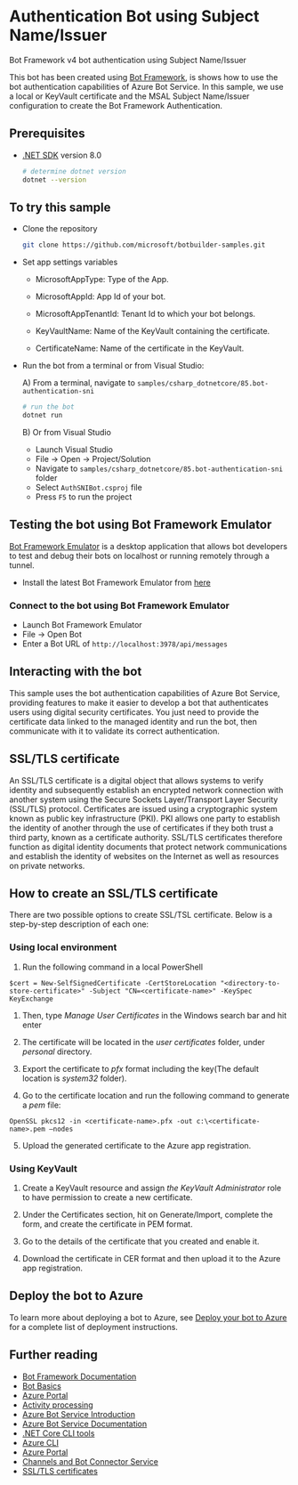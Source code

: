 ﻿# Authentication Bot using Subject Name/Issuer

Bot Framework v4 bot authentication using Subject Name/Issuer

This bot has been created using [Bot Framework](https://dev.botframework.com/), is shows how to use the bot authentication capabilities of Azure Bot Service. In this sample, we use a local or KeyVault certificate and the MSAL Subject Name/Issuer configuration to create the Bot Framework Authentication.

## Prerequisites

- [.NET SDK](https://dotnet.microsoft.com/download) version 8.0

  ```bash
  # determine dotnet version
  dotnet --version
  ```

## To try this sample

- Clone the repository

    ```bash
    git clone https://github.com/microsoft/botbuilder-samples.git
    ```

- Set app settings variables

  - MicrosoftAppType: Type of the App.

  - MicrosoftAppId: App Id of your bot.

  - MicrosoftAppTenantId: Tenant Id to which your bot belongs.

  - KeyVaultName: Name of the KeyVault containing the certificate.

  - CertificateName: Name of the certificate in the KeyVault.


- Run the bot from a terminal or from Visual Studio:

  A) From a terminal, navigate to `samples/csharp_dotnetcore/85.bot-authentication-sni`

  ```bash
  # run the bot
  dotnet run
  ```

  B) Or from Visual Studio

  - Launch Visual Studio
  - File -> Open -> Project/Solution
  - Navigate to `samples/csharp_dotnetcore/85.bot-authentication-sni` folder
  - Select `AuthSNIBot.csproj` file
  - Press `F5` to run the project

## Testing the bot using Bot Framework Emulator

[Bot Framework Emulator](https://github.com/microsoft/botframework-emulator) is a desktop application that allows bot developers to test and debug their bots on localhost or running remotely through a tunnel.

- Install the latest Bot Framework Emulator from [here](https://github.com/Microsoft/BotFramework-Emulator/releases)

### Connect to the bot using Bot Framework Emulator

- Launch Bot Framework Emulator
- File -> Open Bot
- Enter a Bot URL of `http://localhost:3978/api/messages`

## Interacting with the bot

This sample uses the bot authentication capabilities of Azure Bot Service, providing features to make it easier to develop a bot that authenticates users using digital security certificates. You just need to provide the certificate data linked to the managed identity and run the bot, then communicate with it to validate its correct authentication.

## SSL/TLS certificate

An SSL/TLS certificate is a digital object that allows systems to verify identity and subsequently establish an encrypted network connection with another system using the Secure Sockets Layer/Transport Layer Security (SSL/TLS) protocol. Certificates are issued using a cryptographic system known as public key infrastructure (PKI). PKI allows one party to establish the identity of another through the use of certificates if they both trust a third party, known as a certificate authority. SSL/TLS certificates therefore function as digital identity documents that protect network communications and establish the identity of websites on the Internet as well as resources on private networks.

## How to create an SSL/TLS certificate

There are two possible options to create SSL/TSL certificate. Below is a step-by-step description of each one:

### Using local environment

1. Run the following command in a local PowerShell

```
$cert = New-SelfSignedCertificate -CertStoreLocation "<directory-to-store-certificate>" -Subject "CN=<certificate-name>" -KeySpec KeyExchange
```

1. Then, type _Manage User Certificates_ in the Windows search bar and hit enter

2. The certificate will be located in the _user certificates_ folder, under _personal_ directory.

3. Export the certificate to _pfx_ format including the key(The default location is _system32_ folder).

4. Go to the certificate location and run the following command to generate a _pem_ file:

```
OpenSSL pkcs12 -in <certificate-name>.pfx -out c:\<certificate-name>.pem –nodes
```

5. Upload the generated certificate to the Azure app registration.

### Using KeyVault

1. Create a KeyVault resource and assign _the KeyVault Administrator_ role to have permission to create a new certificate.

2. Under the Certificates section, hit on Generate/Import, complete the form, and create the certificate in PEM format.

3. Go to the details of the certificate that you created and enable it.

4. Download the certificate in CER format and then upload it to the Azure app registration.

## Deploy the bot to Azure

To learn more about deploying a bot to Azure, see [Deploy your bot to Azure](https://aka.ms/azuredeployment) for a complete list of deployment instructions.

## Further reading

- [Bot Framework Documentation](https://docs.botframework.com)
- [Bot Basics](https://docs.microsoft.com/azure/bot-service/bot-builder-basics?view=azure-bot-service-4.0)
- [Azure Portal](https://portal.azure.com)
- [Activity processing](https://docs.microsoft.com/en-us/azure/bot-service/bot-builder-concept-activity-processing?view=azure-bot-service-4.0)
- [Azure Bot Service Introduction](https://docs.microsoft.com/azure/bot-service/bot-service-overview-introduction?view=azure-bot-service-4.0)
- [Azure Bot Service Documentation](https://docs.microsoft.com/azure/bot-service/?view=azure-bot-service-4.0)
- [.NET Core CLI tools](https://docs.microsoft.com/en-us/dotnet/core/tools/?tabs=netcore2x)
- [Azure CLI](https://docs.microsoft.com/cli/azure/?view=azure-cli-latest)
- [Azure Portal](https://portal.azure.com)
- [Channels and Bot Connector Service](https://docs.microsoft.com/en-us/azure/bot-service/bot-concepts?view=azure-bot-service-4.0)
- [SSL/TLS certificates](https://www.digicert.com/tls-ssl/tls-ssl-certificates)
